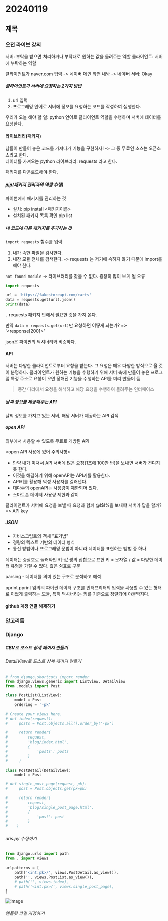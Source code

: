 # 20240119
## 제목
### 오전 라이브 강의
서버: 부탁을 받으면 처리하거나 부탁대로 원하는 값을 돌려주는 역할
클라이언트: 서버에 부탁하는 역할 

클라이언트가 naver.com 입력 -> 네이버 메인 화면 내놔 -> 네이버 서버: Okay

##### 클라이언트가 서버에 요청하는 2가지 방법
1. url 입력
2. 프로그래밍 언어로 서버에 정보를 요청하는 코드를 작성하여 실행한다.

우리가 오늘 해야 할 일: python 언어로 클라이언트 역할을 수행하며 서버에 데이터를 요청한다.

#### 라이브러리(패키지)
남들이 만들어 놓은 코드를 가져다가 기능을 구현하자! -> 그 중 무료인 소스는 오픈소스라고 한다.  
데이터를 가져오는 python 라이브러리: requests 라고 한다.

패키지를 다운로드해야 한다.

##### pip(패키지 관리자의 역할 수행)
파이썬에서 패키지를 관리하는 것
- 설치: pip install <패키지이름>
- 설치된 패키지 목록 확인 pip list

##### 내 코드에 다른 패키지를 추가하는 것
`import requests`
함수를 입력
1. 내가 속한 파일을 검사한다.
2. 내장 모듈 전체를 검색한다.
-> requests 는 저기에 속하지 않기 때문에 import를 해야 한다.

`not found module` -> 라이브러리를 찾을 수 없다.
굉장히 많이 보게 될 오류 

``` python
import requests

url = 'https://fakestoreapi.com/carts'
data = requests.get(url).json()
print(data)
```
`.` requests 패키지 안에서 필요한 것을 가져 온다.

만약 `data = requests.get(url)`만 요청하면 어떻게 되는가?
=> '<response[200]>'

json은 파이썬의 딕셔너리와 비슷하다.

#### API
서버는 다양한 클라이언트로부터 요청을 받는다.
그 요청은 매우 다양한 방식으로 올 것이 분명하다.
클라이언트가 원하는 기능을 수행하기 위해 서버 측에 만들어 놓은 프로그램
특정 주소로 요청이 오면 정해진 기능을 수행하는 API를 미리 만들어 둠

> 중간 다리에서 요청을 해석하고 해당 요청을 수행하여 돌려주는 인터페이스

##### 날씨 정보를 제공해주는 API
날씨 정보를 가지고 있는 서버, 해당 서버가 제공하는 API 검색

##### open API
외부에서 사용할 수 있도록 무료로 개방된 API

<open API 사용에 있어 주의사항>  
- 만약 내가 미쳐서 API 서버에 많은 요청(1초에 100만 번)을 보내면 서버가 견디지 못 한다.  
- 이것을 해결하기 위해 openAPI는 API키를 활용한다.  
- API키를 활용해 악성 사용자를 걸러낸다.  
- 대다수의 openAPI는 사용량이 제한되어 있다.  
- 스마트폰 데이터 사용량 제한과 같이

클라이언트가 서버에 요청을 보낼 때 요청과 함께 @!$!%을 보내야 서버가 답을 할까?
=> API key

##### JSON
- 자바스크립트의 객체 "표기법"
- 경량의 텍스트 기반의 데이터 형식
- 통신 방법이나 프로그래밍 문법이 아니라 데이터를 표현하는 방법 중 하나

데이터는 중괄호로 둘러싸인 키-값 쌍의 집합으로 표현
키 = 문자열 / 값 = 다양한 데이터 유형을 가질 수 있다.
값은 쉼표로 구분

parsing - 데이터를 의미 있는 구조로 분석하고 해석


pprint.pprint 임의의 파이썬 데이터 구조를 인터프리터의 입력을 사용할 수 있는 형태로 이쁘게 출력하는 모듈, 특히 딕셔너리는 키를 기준으로 정렬되어 야물딱지다.











#### github 계정 연결 해제하기

### 알고리듬

### Django

##### CBV로 포스트 상세 페이지 만들기

###### DetailView로 포스트 상세 페이지 만들기
``` python
# from django.shortcuts import render
from django.views.generic import ListView, DetailView
from .models import Post

class PostList(ListView):
    model = Post
    ordering = '-pk'

# Create your views here.
# def index(request):
#     posts = Post.objects.all().order_by('-pk')

#     return render(
#         request,
#         'blog/index.html',
#         {
#             'posts': posts
#         }
#     )

class PostDetail(DetailView):
    model = Post

# def single_post_page(request, pk):
#     post = Post.objects.get(pk=pk)

#     return render(
#         request,
#         'blog/single_post_page.html',
#         {
#             'post': post
#         }
#    )
```

###### uris.py 수정하기
``` python
from django.urls import path
from . import views

urlpatterns = [
    path('<int:pk>/', views.PostDetail.as_view()),
    path('', views.PostList.as_view()),
    # path('', views.index),
    # path('<int:pk>/', views.single_post_page),
]
```

![image](https://github.com/qldrh112/TIL/assets/69291489/b656a4ea-2b87-4498-b78a-7666525c4990)

###### 템플릿 파일 지정하기